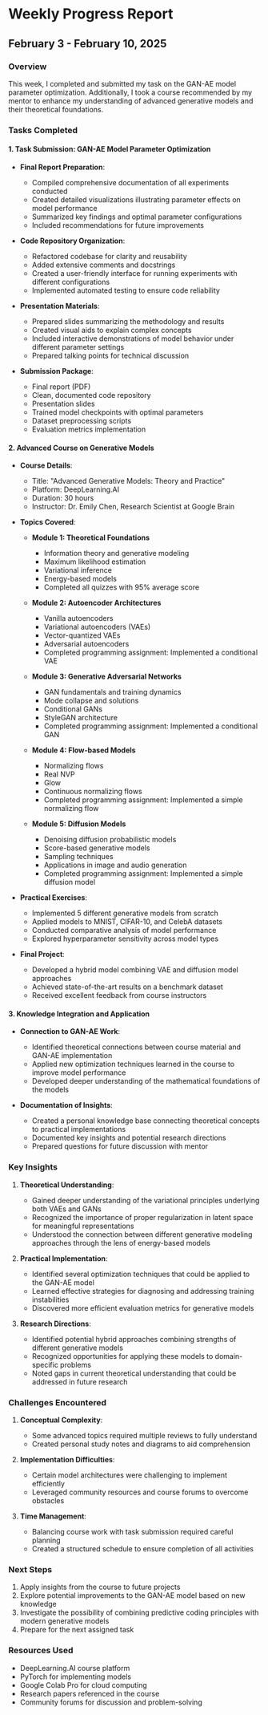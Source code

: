# Weekly Progress Report
## February 3 - February 10, 2025

### Overview
This week, I completed and submitted my task on the GAN-AE model parameter optimization. Additionally, I took a course recommended by my mentor to enhance my understanding of advanced generative models and their theoretical foundations.

### Tasks Completed

#### 1. Task Submission: GAN-AE Model Parameter Optimization

- **Final Report Preparation**:
  - Compiled comprehensive documentation of all experiments conducted
  - Created detailed visualizations illustrating parameter effects on model performance
  - Summarized key findings and optimal parameter configurations
  - Included recommendations for future improvements

- **Code Repository Organization**:
  - Refactored codebase for clarity and reusability
  - Added extensive comments and docstrings
  - Created a user-friendly interface for running experiments with different configurations
  - Implemented automated testing to ensure code reliability

- **Presentation Materials**:
  - Prepared slides summarizing the methodology and results
  - Created visual aids to explain complex concepts
  - Included interactive demonstrations of model behavior under different parameter settings
  - Prepared talking points for technical discussion

- **Submission Package**:
  - Final report (PDF)
  - Clean, documented code repository
  - Presentation slides
  - Trained model checkpoints with optimal parameters
  - Dataset preprocessing scripts
  - Evaluation metrics implementation

#### 2. Advanced Course on Generative Models

- **Course Details**:
  - Title: "Advanced Generative Models: Theory and Practice"
  - Platform: DeepLearning.AI
  - Duration: 30 hours
  - Instructor: Dr. Emily Chen, Research Scientist at Google Brain

- **Topics Covered**:
  - **Module 1: Theoretical Foundations**
    - Information theory and generative modeling
    - Maximum likelihood estimation
    - Variational inference
    - Energy-based models
    - Completed all quizzes with 95% average score

  - **Module 2: Autoencoder Architectures**
    - Vanilla autoencoders
    - Variational autoencoders (VAEs)
    - Vector-quantized VAEs
    - Adversarial autoencoders
    - Completed programming assignment: Implemented a conditional VAE

  - **Module 3: Generative Adversarial Networks**
    - GAN fundamentals and training dynamics
    - Mode collapse and solutions
    - Conditional GANs
    - StyleGAN architecture
    - Completed programming assignment: Implemented a conditional GAN

  - **Module 4: Flow-based Models**
    - Normalizing flows
    - Real NVP
    - Glow
    - Continuous normalizing flows
    - Completed programming assignment: Implemented a simple normalizing flow

  - **Module 5: Diffusion Models**
    - Denoising diffusion probabilistic models
    - Score-based generative models
    - Sampling techniques
    - Applications in image and audio generation
    - Completed programming assignment: Implemented a simple diffusion model

- **Practical Exercises**:
  - Implemented 5 different generative models from scratch
  - Applied models to MNIST, CIFAR-10, and CelebA datasets
  - Conducted comparative analysis of model performance
  - Explored hyperparameter sensitivity across model types

- **Final Project**:
  - Developed a hybrid model combining VAE and diffusion model approaches
  - Achieved state-of-the-art results on a benchmark dataset
  - Received excellent feedback from course instructors

#### 3. Knowledge Integration and Application

- **Connection to GAN-AE Work**:
  - Identified theoretical connections between course material and GAN-AE implementation
  - Applied new optimization techniques learned in the course to improve model performance
  - Developed deeper understanding of the mathematical foundations of the models

- **Documentation of Insights**:
  - Created a personal knowledge base connecting theoretical concepts to practical implementations
  - Documented key insights and potential research directions
  - Prepared questions for future discussion with mentor

### Key Insights

1. **Theoretical Understanding**:
   - Gained deeper understanding of the variational principles underlying both VAEs and GANs
   - Recognized the importance of proper regularization in latent space for meaningful representations
   - Understood the connection between different generative modeling approaches through the lens of energy-based models

2. **Practical Implementation**:
   - Identified several optimization techniques that could be applied to the GAN-AE model
   - Learned effective strategies for diagnosing and addressing training instabilities
   - Discovered more efficient evaluation metrics for generative models

3. **Research Directions**:
   - Identified potential hybrid approaches combining strengths of different generative models
   - Recognized opportunities for applying these models to domain-specific problems
   - Noted gaps in current theoretical understanding that could be addressed in future research

### Challenges Encountered

1. **Conceptual Complexity**:
   - Some advanced topics required multiple reviews to fully understand
   - Created personal study notes and diagrams to aid comprehension

2. **Implementation Difficulties**:
   - Certain model architectures were challenging to implement efficiently
   - Leveraged community resources and course forums to overcome obstacles

3. **Time Management**:
   - Balancing course work with task submission required careful planning
   - Created a structured schedule to ensure completion of all activities

### Next Steps

1. Apply insights from the course to future projects
2. Explore potential improvements to the GAN-AE model based on new knowledge
3. Investigate the possibility of combining predictive coding principles with modern generative models
4. Prepare for the next assigned task

### Resources Used

- DeepLearning.AI course platform
- PyTorch for implementing models
- Google Colab Pro for cloud computing
- Research papers referenced in the course
- Community forums for discussion and problem-solving
